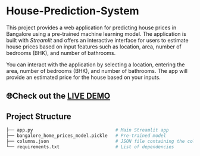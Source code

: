 # House-Prediction-System
This project provides a web application for predicting house prices in Bangalore using a pre-trained machine learning model. The application is built with *Streamlit* and offers an interactive interface for users to estimate house prices based on input features such as location, area, number of bedrooms (BHK), and number of bathrooms.

You can interact with the application by selecting a location, entering the area, number of bedrooms (BHK), and number of bathrooms. The app will provide an estimated price for the house based on your inputs.

## 🌐Check out the [LIVE DEMO](https://house-price-prediction-system.streamlit.app/)


## Project Structure
```bash
├── app.py                               # Main Streamlit app
├── bangalore_home_prices_model.pickle   # Pre-trained model
├── columns.json                         # JSON file containing the columns and locations
└── requirements.txt                     # List of dependencies
```
